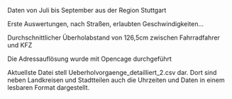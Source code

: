 Daten von Juli bis September aus der Region Stuttgart

Erste Auswertungen, nach Straßen, erlaubten Geschwindigkeiten...

Durchschnittlicher Überholabstand von 126,5cm zwischen Fahrradfahrer und KFZ

Die Adressauflösung wurde mit Opencage durchgeführt

Aktuellste Datei stell Ueberholvorgaenge_detailliert_2.csv dar. Dort sind neben Landkreisen und Stadtteilen auch die Uhrzeiten und Daten in einem lesbaren Format dargestellt.